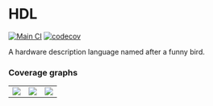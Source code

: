 # HDL
[![Main CI](https://github.com/Jacajack/hdl/actions/workflows/ci.yml/badge.svg)](https://github.com/Jacajack/hdl/actions/workflows/ci.yml)  [![codecov](https://codecov.io/gh/Jacajack/hdl/graph/badge.svg?token=NCOY8ZS9BQ)](https://codecov.io/gh/Jacajack/hdl)

A hardware description language named after a funny bird.

### Coverage graphs

<table>
<tr><td>
<img src="https://codecov.io/gh/Jacajack/hdl/graphs/sunburst.svg?token=NCOY8ZS9BQ"/>
</td><td>
<img src="https://codecov.io/gh/Jacajack/hdl/graphs/tree.svg?token=NCOY8ZS9BQ"/>
</td><td>
<img src="https://codecov.io/gh/Jacajack/hdl/graphs/icicle.svg?token=NCOY8ZS9BQ"/>
</td></tr>
</table>
